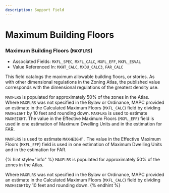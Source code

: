 ```yaml
---
description: Support Field
---
```


# Maximum Building Floors

### Maximum Building Floors \(`MAXFLRS`\) 

* Associated Fields: `MXFL_SPEC`, `MXFL_CALC`, `MXFL_EFF`, `MXFL_ESVAL` 
* Value Referenced In: `MXHT_CALC`, `MXDU_CALC3`, `FAR_CALC` 

This field catalogs the maximum allowable building floors, or stories. As with other dimensional regulations in the Zoning Atlas, the published value corresponds with the dimensional regulations of the greatest density use. 

`MAXFLRS` is populated for approximately 50% of the zones in the Atlas. Where `MAXFLRS` was not specified in the Bylaw or Ordinance, MAPC provided an estimate in the Calculated Maximum Floors  \(`MXFL_CALC`\) field by dividing `MAXHEIGHT` by 10 feet and rounding down. `MAXFLRS` is used to estimate `MAXHEIGHT`. The value in the Effective Maximum Floors \(`MXFL_EFF`\) field is used in one estimation of Maximum Dwelling Units and in the estimation for FAR. 

`MAXFLRS` is used to estimate `MAXHEIGHT.` The value in the Effective Maximum Floors \(`MXFL_EFF`\) field is used in one estimation of Maximum Dwelling Units and in the estimation for FAR.

{% hint style="info" %}
`MAXFLRS` is populated for approximately 50% of the zones in the Atlas. 

Where `MAXFLRS` was not specified in the Bylaw or Ordinance, MAPC provided an estimate in the Calculated Maximum Floors \(`MXFL_CALC`\) field by dividing `MAXHEIGHT`by 10 feet and rounding down. 
{% endhint %}



